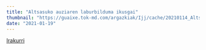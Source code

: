 ```yaml
---
title: "Altsasuko auziaren laburbilduma ikusgai"
thumbnail: "https://guaixe.tok-md.com/argazkiak/Ijj/cache/20210114_Altsasukoak_aske_Testigantzak_erakusketa_kartel_moldaketa_tokikom_735x413.jpg"
date: "2021-01-19"
---
```

[Irakurri](https://guaixe.eus/altsasu/1610650337312-altsasuko-auziaren-laburbilduma-ikusgai)
